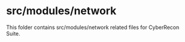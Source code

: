 # src/modules/network

This folder contains src/modules/network related files for CyberRecon Suite.
